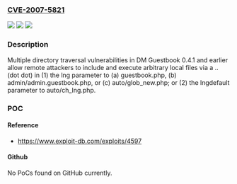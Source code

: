 ### [CVE-2007-5821](https://cve.mitre.org/cgi-bin/cvename.cgi?name=CVE-2007-5821)
![](https://img.shields.io/static/v1?label=Product&message=n%2Fa&color=blue)
![](https://img.shields.io/static/v1?label=Version&message=n%2Fa&color=blue)
![](https://img.shields.io/static/v1?label=Vulnerability&message=n%2Fa&color=brighgreen)

### Description

Multiple directory traversal vulnerabilities in DM Guestbook 0.4.1 and earlier allow remote attackers to include and execute arbitrary local files via a .. (dot dot) in (1) the lng parameter to (a) guestbook.php, (b) admin/admin.guestbook.php, or (c) auto/glob_new.php; or (2) the lngdefault parameter to auto/ch_lng.php.

### POC

#### Reference
- https://www.exploit-db.com/exploits/4597

#### Github
No PoCs found on GitHub currently.

